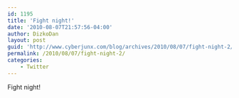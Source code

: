 ```yaml
---
id: 1195
title: 'Fight night!'
date: '2010-08-07T21:57:56-04:00'
author: DizkoDan
layout: post
guid: 'http://www.cyberjunx.com/blog/archives/2010/08/07/fight-night-2/'
permalink: /2010/08/07/fight-night-2/
categories:
    - Twitter
---
```


Fight night!